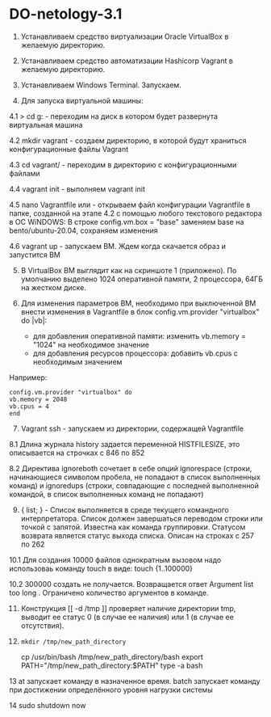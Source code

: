 # DO-netology-3.1
1. Устанавливаем средство виртуализации Oracle VirtualBox в желаемую директорию.

2. Устанавливаем средство автоматизации Hashicorp Vagrant в желаемую директорию.

3. Устанавливаем Windows Terminal. Запускаем. 

4. Для запуска виртуальной машины: 

4.1 > cd g: 			- переходим на диск в котором будет развернута виртуальная машина

4.2 mkdir vagrant 		- создаем директорию, в которой будут храниться конфигурационные файлы Vagrant

4.3 cd vagrant/			- переходим в директорию с конфигурационными файлами

4.4 vagrant init		- выполняем vagrant init

4.5 nano Vagrantfile	или	- открываем файл конфигурации Vagrantfile в папке, созданной на этапе 4.2 с помощью любого текстового редактора в ОС WiNDOWS:
 				В строке  config.vm.box = "base" заменяем base на bento/ubuntu-20.04, сохраняем изменения

4.6 vagrant up			- запускаем ВМ. Ждем когда скачается образ и запустится ВМ 

5. В VirtualBox ВМ выглядит как на скриншоте 1 (приложено). По умолчанию выделено 1024 оперативной памяти, 2 процессора, 64ГБ на жестком диске.

6. Для изменения параметров ВМ, необходимо при выключенной ВМ внести изменения в Vagrantfile в блок config.vm.provider "virtualbox" do |vb|:
	- для добавления оперативной памяти: изменить vb.memory = "1024" на необходимое значение 
	- для добавления ресурсов процессора: добавить vb.cpus с необходимым значением
 
Например:
	
	config.vm.provider "virtualbox" do 
	vb.memory = 2048 
	vb.cpus = 4 
	end

7. Vagrant ssh			- запускаем из директории, содержащей Vagrantfile 

8.1 Длина журнала history задается переменной HISTFILESIZE, это описывается на строчках с 846 по 852

8.2 Директива ignoreboth сочетает в себе опций ignorespace (строки, начинающиеся символом пробела, не попадают в список выполненных команд) и ignoredups (строки, совпадающие с последней выполненной командой, в список
выполненных команд не попадают)

9. { list; } - Список выполняется в среде текущего командного интерпретатора. Список должен завершаться переводом строки или точкой с запятой. Известна как команда группировки. 
		Статусом возврата является статус выхода списка.
	Описан на строках с 257 по 262

10.1 Для создания 10000 файлов однократным вызовом надо использоваь команду touch в виде:
	touch {1..100000}

10.2 300000 создать не получается. Возвращается ответ Argument list too long . Ограничено количество аргументов в команде.

11. Конструкция [[ -d /tmp ]] проверяет наличие директории tmp, выводит ее статус 0 (в случае ее наличия) или 1 (в случае ее отсутствия).

12. 	mkdir /tmp/new_path_directory
	cp /usr/bin/bash /tmp/new_path_directory/bash
	export PATH="/tmp/new_path_directory:$PATH"
	type -a bash

13 at запускает команду в назначенное время. batch запускает команду при достижении определённого уровня нагрузки системы

14 sudo shutdown now
